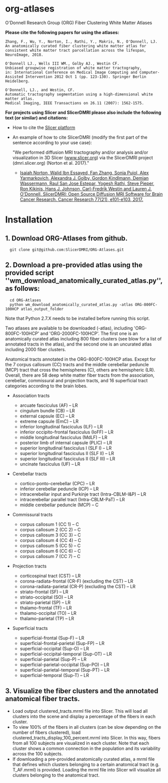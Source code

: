# org-atlases
O'Donnell Research Group (ORG) Fiber Clustering White Matter Atlases

**Please cite the following papers for using the atlases:**

    Zhang, F., Wu, Y., Norton, I., Rathi, Y., Makris, N., O'Donnell, LJ. 
    An anatomically curated fiber clustering white matter atlas for consistent white matter tract parcellation across the lifespan, 
    NeuroImage, 2018.
    
    O'Donnell LJ., Wells III WM., Golby AJ., Westin CF. 
    Unbiased groupwise registration of white matter tractography, 
    in: International Conference on Medical Image Computing and Computer-Assisted Intervention 2012 Oct 1 (pp. 123-130). Springer Berlin Heidelberg.
    
    O'Donnell, LJ., and Westin, CF. 
    Automatic tractography segmentation using a high-dimensional white matter atlas. 
    Medical Imaging, IEEE Transactions on 26.11 (2007): 1562-1575.

**For projects using Slicer and SlicerDMRI please also include the following text (or similar) and citations:**

* How to cite the [Slicer platform](http://wiki.slicer.org/slicerWiki/index.php/CitingSlicer)
* An example of how to cite SlicerDMRI (modify the first part of the sentence according to your use case):

    "We performed diffusion MRI tractography and/or analysis and/or visualization in 3D Slicer (www.slicer.org) via the SlicerDMRI project (dmri.slicer.org) (Norton et al. 2017)."
    
    - [Isaiah Norton, Walid Ibn Essayed, Fan Zhang, Sonia Pujol, Alex Yarmarkovich, Alexandra J. Golby, Gordon Kindlmann, Demian Wassermann, Raul San Jose Estepar, Yogesh Rathi, Steve Pieper, Ron Kikinis, Hans J. Johnson, Carl-Fredrik Westin and Lauren J. O'Donnell. SlicerDMRI: Open Source Diffusion MRI Software for Brain Cancer Research. Cancer Research 77(21), e101-e103, 2017.](http://cancerres.aacrjournals.org/content/77/21/e101)


# Installation
## 1. Download ORG-Atlases from github. 

      git clone git@github.com:SlicerDMRI/ORG-Atlases.git

## 2. Download a pre-provided atlas using the provided script ''wm_download_anatomically_curated_atlas.py'', as follows:

      cd ORG-Atlases
      python wm_download_anatomically_curated_atlas.py -atlas ORG-800FC-100HCP atlas_output_folder

Note that Python 2.7.X needs to be installed before running this script.

Two atlases are available to be downloaded (-atlas), including 'ORG-800FC-100HCP' and 'ORG-2000FC-100HCP'. The first one is an anatomically curated atlas including 800 fiber clusters (see blow for a list of annotated tracts in the atlas), and the second one is an uncurated atlas including 2000 fiber clusters.

Anatomical tracts annotated in the ORG-800FC-100HCP atlas. Except for the 7 corpus callosum (CC) tracts and the middle cerebellar peduncle (MCP) tract that cross the hemispheres (C), others are hemispheric (LR). Overall, there are 58 deep white matter fiber tracts from the association, cerebellar, commissural and projection tracts, and 16 superficial tract categories according to the brain lobes.

* Association tracts
    * arcuate fasciculus (AF) – LR
    * cingulum bundle (CB) – LR
    * external capsule (EC) – LR
    * extreme capsule (EmC) – LR
    * inferior longitudinal fasciculus (ILF) – LR
    * inferior occipito-frontal fasciculus (IoFF) – LR
    * middle longitudinal fasciculus (MdLF) – LR
    * posterior limb of internal capsule (PLIC) – LR
    * superior longitudinal fasciculus I (SLF I) – LR
    * superior longitudinal fasciculus II (SLF II) – LR
    * superior longitudinal fasciculus II (SLF III) – LR
    * uncinate fasciculus (UF) – LR

* Cerebellar tracts
    * cortico-ponto-cerebellar (CPC) – LR
    * inferior cerebellar peduncle (ICP) – LR
    * intracerebellar input and Purkinje tract (Intra-CBLM-I&P) – LR 
    * intracerebellar parallel tract (Intra-CBLM-PaT) – LR
    * middle cerebellar peduncle (MCP) – C

* Commissural tracts
    * corpus callosum 1 (CC 1) – C
    * corpus callosum 2 (CC 2) – C
    * corpus callosum 3 (CC 3) – C
    * corpus callosum 4 (CC 4) – C
    * corpus callosum 5 (CC 5) – C
    * corpus callosum 6 (CC 6) – C
    * corpus callosum 7 (CC 7) – C

* Projection tracts
    * corticospinal tract (CST) – LR
    * corona-radiata-frontal (CR-F) (excluding the CST) – LR 
    * corona-radiata-parietal (CR-P) (excluding the CST) – LR 
    * striato-frontal (SF) – LR
    * striato-occipital (SO) – LR
    * striato-parietal (SP) – LR
    * thalamo-frontal (TF) – LR
    * thalamo-occipital (TO) – LR
    * thalamo-parietal (TP) – LR

* Superficial tracts 
    * superficial-frontal (Sup-F) – LR
    * superficial-frontal-parietal (Sup-FP) – LR
    * superficial-occipital (Sup-O) – LR
    * superficial-occipital-temporal (Sup-OT) – LR
    * superficial-parietal (Sup-P) – LR
    * superficial-parietal-occipital (Sup-PO) – LR 
    * superficial-parietal-temporal (Sup-PT) – LR
    * superficial-temporal (Sup-T) – LR

## 3. Visualize the fiber clusters and the annotated anatomical fiber tracts. 

* Load output clustered_tracts.mrml file into Slicer. This will load all clusters into the scene and display a percentage of the fibers in each cluster.
* To view 100% of the fibers in all clusters (can be slow depending on the number of fibers clustered), load clustered_tracts_display_100_percent.mrml into Slicer. In this way, fibers from all 100 subjects are visualized in each cluster. Note that each cluster shows a common connection in the population and its variability across the 100 subjects.
* If downloading a pre-provided anatomically curated atlas, a mrml file that defines which clusters belonging to a certain anatomical tract (e.g. T_AF.mrml) is provided. Loading the mrml file into Slicer will visualize all clusters belonging to the anatomical tract.
